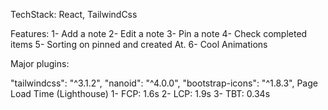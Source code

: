 TechStack: React, TailwindCss

Features: 1- Add a note 2- Edit a note 3- Pin a note 4- Check completed items 5- Sorting on pinned and created At. 6- Cool Animations

Major plugins:

"tailwindcss": "^3.1.2",
"nanoid": "^4.0.0",
"bootstrap-icons": "^1.8.3",
Page Load Time (Lighthouse) 1- FCP: 1.6s 2- LCP: 1.9s 3- TBT: 0.34s
